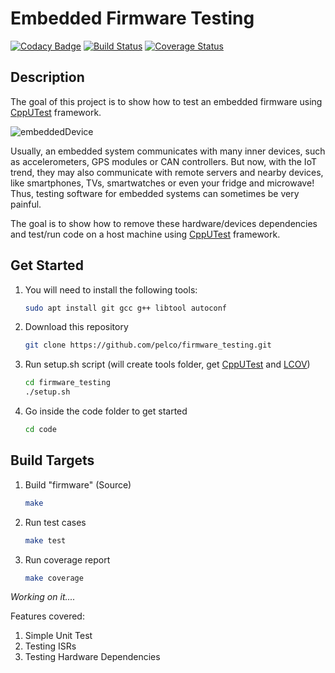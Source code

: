 # Embedded Firmware Testing

[![Codacy Badge](https://api.codacy.com/project/badge/Grade/afe25c5f6f1a4dab8bebad314cf3ce6a)](https://app.codacy.com/project/pelco/firmware_testing/dashboard)
[![Build Status](https://travis-ci.org/pelco/firmware_testing.svg?branch=master)](https://travis-ci.org/pelco/firmware_testing)
[![Coverage Status](https://coveralls.io/repos/github/pelco/firmware_testing/badge.svg?branch=master)](https://coveralls.io/github/pelco/firmware_testing?branch=master)

## Description

The goal of this project is to show how to test an embedded firmware using [CppUTest](https://github.com/cpputest/cpputest) framework.

![embeddedDevice](https://github.com/pelco/firmware_testing/blob/master/img/EmbDevice.png)

Usually, an embedded system communicates with many inner devices, such as accelerometers, GPS modules or CAN controllers. But now, with the IoT trend, they may also communicate with remote servers and nearby devices, like smartphones, TVs, smartwatches or even your fridge and microwave! Thus, testing software for embedded systems can sometimes be very painful.

The goal is to show how to remove these hardware/devices dependencies and test/run code on a host machine using [CppUTest](https://github.com/cpputest/cpputest) framework.

## Get Started

1.  You will need to install the following tools:
    ```bash
    sudo apt install git gcc g++ libtool autoconf
    ```

2.  Download this repository
    ```bash
    git clone https://github.com/pelco/firmware_testing.git
    ```

3.  Run setup.sh script (will create tools folder, get [CppUTest](https://github.com/cpputest/cpputest) and [LCOV](https://github.com/linux-test-project/lcov))
    ```bash
    cd firmware_testing
    ./setup.sh
    ```
4.  Go inside the code folder to get started
    ```bash
    cd code
    ```

## Build Targets

1.  Build "firmware" (Source)
    ```bash
    make
    ```

2.  Run test cases
    ```bash
    make test
    ```

3.  Run coverage report
    ```bash
    make coverage
    ```

*Working on it....*

Features covered:

1.  Simple Unit Test
2.  Testing ISRs
3.  Testing Hardware Dependencies
